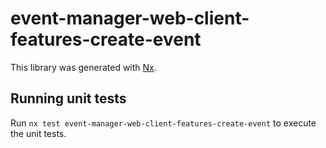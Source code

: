 # event-manager-web-client-features-create-event

This library was generated with [Nx](https://nx.dev).

## Running unit tests

Run `nx test event-manager-web-client-features-create-event` to execute the unit tests.
